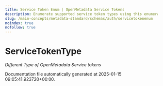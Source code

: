 ```yaml
---
title: Service Token Enum | OpenMetadata Service Tokens
description: Enumerate supported service token types using this enumeration schema.
slug: /main-concepts/metadata-standard/schemas/auth/servicetokenenum
noindex: true
nofollow: true
---
```


# ServiceTokenType

*Different Type of OpenMetadata Service tokens*



Documentation file automatically generated at 2025-01-15 09:05:41.923720+00:00.
